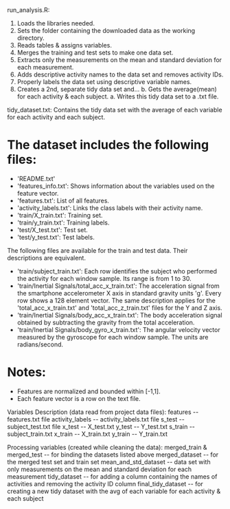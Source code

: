 run_analysis.R:
1. Loads the libraries needed.
2. Sets the folder containing the downloaded data as the working directory.
3. Reads tables & assigns variables.
4. Merges the training and test sets to make one data set.
5. Extracts only the measurements on the mean and standard deviation for each measurement.
6. Adds descriptive activity names to the data set and removes activity IDs.
7. Properly labels the data set using descriptive variable names.
8. Creates a 2nd, separate tidy data set and...
       b. Gets the average(mean) for each activity & each subject.
       a. Writes this tidy data set to a .txt file.

tidy_dataset.txt: Contains the tidy data set with the average of each variable for each activity and each subject.

The dataset includes the following files:
=========================================

- 'README.txt'
- 'features_info.txt': Shows information about the variables used on the feature vector.
- 'features.txt': List of all features.
- 'activity_labels.txt': Links the class labels with their activity name.
- 'train/X_train.txt': Training set.
- 'train/y_train.txt': Training labels.
- 'test/X_test.txt': Test set.
- 'test/y_test.txt': Test labels.


The following files are available for the train and test data. Their descriptions are equivalent. 

- 'train/subject_train.txt': Each row identifies the subject who performed the activity for each window sample. Its range is from 1 to 30. 
- 'train/Inertial Signals/total_acc_x_train.txt': The acceleration signal from the smartphone accelerometer X axis in  standard gravity units 'g'. Every row shows a 128 element vector. The same description applies for the 'total_acc_x_train.txt' and 'total_acc_z_train.txt' files for the Y and Z axis. 
- 'train/Inertial Signals/body_acc_x_train.txt': The body acceleration signal obtained by subtracting the gravity from the total acceleration. 
- 'train/Inertial Signals/body_gyro_x_train.txt': The angular velocity vector measured by the gyroscope for each window sample. The units are radians/second. 

Notes: 
======
- Features are normalized and bounded within [-1,1].
- Each feature vector is a row on the text file.


Variables Description (data read from project data files):
    features -- features.txt file
    activity_labels -- activity_labels.txt file
    s_test -- subject_test.txt file
    x_test -- X_test.txt
    y_test -- Y_test.txt
    s_train -- subject_train.txt
    x_train -- X_train.txt
    y_train -- Y_train.txt


Processing variables (created while cleaning the data):
    merged_train & merged_test -- for binding the datasets listed above
    merged_dataset -- for the merged test set and train set
    mean_and_std_dataset -- data set with only measurements on the mean and standard deviation for each measurement
    tidy_dataset -- for adding a column containing the names of activities and removing the activity ID column
    final_tidy_dataset -- for creating a new tidy dataset with the avg of each variable for each activity & each subject
